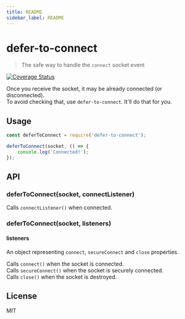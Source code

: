 ```yaml
---
title: README
sidebar_label: README
---
```

# defer-to-connect

> The safe way to handle the `connect` socket event

[![Coverage Status](https://coveralls.io/repos/github/szmarczak/defer-to-connect/badge.svg?branch=master)](https://coveralls.io/github/szmarczak/defer-to-connect?branch=master)

Once you receive the socket, it may be already connected (or disconnected).<br>
To avoid checking that, use `defer-to-connect`. It'll do that for you.

## Usage

```js
const deferToConnect = require('defer-to-connect');

deferToConnect(socket, () => {
    console.log('Connected!');
});
```

## API

### deferToConnect(socket, connectListener)

Calls `connectListener()` when connected.

### deferToConnect(socket, listeners)

#### listeners

An object representing `connect`, `secureConnect` and `close` properties.

Calls `connect()` when the socket is connected.<br>
Calls `secureConnect()` when the socket is securely connected.<br>
Calls `close()` when the socket is destroyed.

## License

MIT


